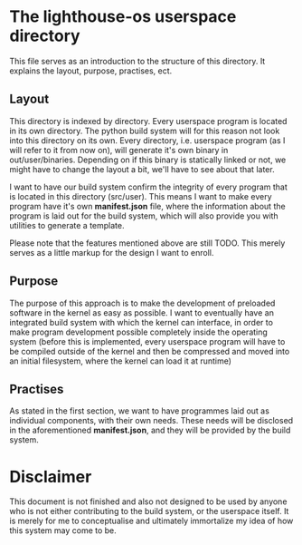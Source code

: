 # The lighthouse-os userspace directory

This file serves as an introduction to the structure of this directory. It explains the layout, purpose, practises, ect.

## Layout

This directory is indexed by directory. Every userspace program is located in its own directory. The python build system will 
for this reason not look into this directory on its own. Every directory, i.e. userspace program (as I will refer to it from now on),
will generate it's own binary in out/user/binaries. Depending on if this binary is statically linked or not, we might have 
to change the layout a bit, we'll have to see about that later.

I want to have our build system confirm the integrity of every program that is located in this directory (src/user). This means I
want to make every program have it's own **manifest.json** file, where the information about the program is laid out for the 
build system, which will also provide you with utilities to generate a template.

Please note that the features mentioned above are still TODO. This merely serves as a little markup for the design I want to enroll.

## Purpose

The purpose of this approach is to make the development of preloaded software in the kernel as easy as possible. I want to 
eventually have an integrated build system with which the kernel can interface, in order to make program development possible
completely inside the operating system (before this is implemented, every userspace program will have to be compiled outside 
of the kernel and then be compressed and moved into an initial filesystem, where the kernel can load it at runtime)

## Practises

As stated in the first section, we want to have programmes laid out as individual components, with their own needs. These needs
will be disclosed in the aforementioned **manifest.json**, and they will be provided by the build system. 

# Disclaimer

This document is not finished and also not designed to be used by anyone who is not either contributing to the build system, or the
userspace itself. It is merely for me to conceptualise and ultimately immortalize my idea of how this system may come to be.
